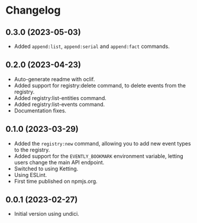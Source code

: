 Changelog
=========

0.3.0 (2023-05-03)
------------------

* Added `append:list`, `append:serial` and `append:fact` commands.


0.2.0 (2023-04-23)
------------------

* Auto-generate readme with oclif.
* Added support for registry:delete command, to delete events from the
  registry.
* Added registry:list-entities command.
* Added registry:list-events command.
* Documentation fixes.


0.1.0 (2023-03-29)
------------------

* Added the `registry:new` command, allowing you to add new event types to the
  registry.
* Added support for the `EVENTLY_BOOKMARK` environment variable, letting users
  change the main API endpoint.
* Switched to using Ketting.
* Using ESLint.
* First time published on npmjs.org.


0.0.1 (2023-02-27)
------------------

* Initial version using undici.

